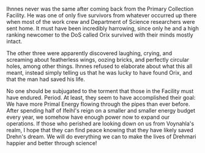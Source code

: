 Ihnnes never was the same after coming back from the Primary Collection Facility. He was one of only five survivors from whatever occurred up there when most of the work crew and Department of Science researchers were sent home. It must have been incredibly harrowing, since only he and a high ranking newcomer to the DoS called Orix survived with their minds mostly intact.

The other three were apparently discovered laughing, crying, and screaming about featherless wings, oozing bricks, and perfectly circular holes, among other things. Ihnnes refused to elaborate about what this all meant, instead simply telling us that he was lucky to have found Orix, and that the man had saved his life.

No one should be subjugated to the torment that those in the Facility must have endured. Period. At least, they seem to have accomplished their goal: We have more Primal Energy flowing through the pipes than ever before. After spending half of Ifeihl's reign on a smaller and smaller energy budget every year, we somehow have enough power now to expand our operations. 
If those who perished are looking down on us from Voynahla's realm, I hope that they can find peace knowing that they have likely saved Drehn's dream. We will do everything we can to make the lives of Drehmari happier and better through science!